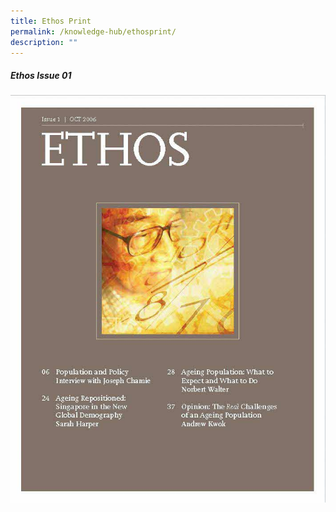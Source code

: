 ```yaml
---
title: Ethos Print
permalink: /knowledge-hub/ethosprint/
description: ""
---
```


<h5>Ethos Issue 01</h5>
<img src="images/Ethos_Images/Ethos_Issue_01/ETHOS01.jpg">